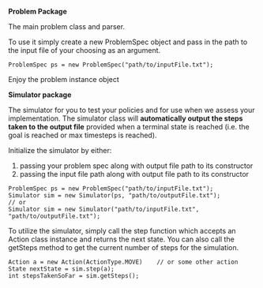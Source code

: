 
**Problem Package**

The main problem class and parser.

To use it simply create a new ProblemSpec object and pass in the path to the input file of your choosing as an argument.

```$xslt
ProblemSpec ps = new ProblemSpec("path/to/inputFile.txt");
```

Enjoy the problem instance object

**Simulator package**

The simulator for you to test your policies and for use when we assess your implementation.
The simulator class will **automatically output the steps taken to the output file** provided when a terminal state is reached (i.e. the goal is reached or max timesteps is reached).

Initialize the simulator by either:
 1. passing your problem spec along with output file path to its constructor
 2. passing the input file path along with output file path to its constructor 

```$xslt
ProblemSpec ps = new ProblemSpec("path/to/inputFile.txt");
Simulator sim = new Simulator(ps, "path/to/outputFile.txt");
// or 
Simulator sim = new Simulator("path/to/inputFile.txt", "path/to/outputFile.txt");
```

To utilize the simulator, simply call the step function which accepts an
Action class instance and returns the next state.
You can also call the getSteps method to get the current number of steps for the simulation.

```$xslt
Action a = new Action(ActionType.MOVE)    // or some other action
State nextState = sim.step(a);
int stepsTakenSoFar = sim.getSteps();
```


